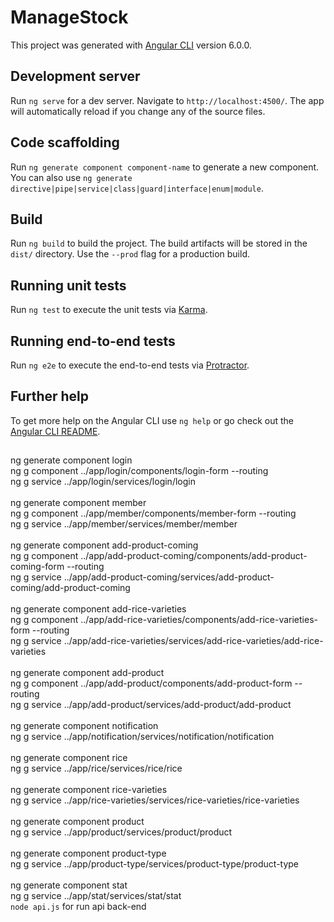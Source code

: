 # ManageStock

This project was generated with [Angular CLI](https://github.com/angular/angular-cli) version 6.0.0.

## Development server

Run `ng serve` for a dev server. Navigate to `http://localhost:4500/`. The app will automatically reload if you change any of the source files.

## Code scaffolding

Run `ng generate component component-name` to generate a new component. You can also use `ng generate directive|pipe|service|class|guard|interface|enum|module`.

## Build

Run `ng build` to build the project. The build artifacts will be stored in the `dist/` directory. Use the `--prod` flag for a production build.

## Running unit tests

Run `ng test` to execute the unit tests via [Karma](https://karma-runner.github.io).

## Running end-to-end tests

Run `ng e2e` to execute the end-to-end tests via [Protractor](http://www.protractortest.org/).

## Further help

To get more help on the Angular CLI use `ng help` or go check out the [Angular CLI README](https://github.com/angular/angular-cli/blob/master/README.md).

##

ng generate component login <br/>
ng g component ../app/login/components/login-form --routing <br/>
ng g service ../app/login/services/login/login <br/>
<br/>
ng generate component member <br/>
ng g component ../app/member/components/member-form --routing <br/>
ng g service ../app/member/services/member/member <br/>
<br/>
ng generate component add-product-coming <br/>
ng g component ../app/add-product-coming/components/add-product-coming-form --routing <br/>
ng g service ../app/add-product-coming/services/add-product-coming/add-product-coming <br/>
<br/>
ng generate component add-rice-varieties <br/>
ng g component ../app/add-rice-varieties/components/add-rice-varieties-form --routing <br/>
ng g service ../app/add-rice-varieties/services/add-rice-varieties/add-rice-varieties <br/>
<br/>
ng generate component add-product <br/>
ng g component ../app/add-product/components/add-product-form --routing <br/>
ng g service ../app/add-product/services/add-product/add-product <br/>
<br/>
ng generate component notification <br/>
ng g service ../app/notification/services/notification/notification <br/>
<br/>
ng generate component rice <br/>
ng g service ../app/rice/services/rice/rice <br/>
<br/>
ng generate component rice-varieties <br/>
ng g service ../app/rice-varieties/services/rice-varieties/rice-varieties <br/>
<br/>
ng generate component product <br/>
ng g service ../app/product/services/product/product <br/>
<br/>
ng generate component product-type <br/>
ng g service ../app/product-type/services/product-type/product-type <br/>
<br/>
ng generate component stat <br/>
ng g service ../app/stat/services/stat/stat <br/>
`node api.js` for run api back-end <br/>
